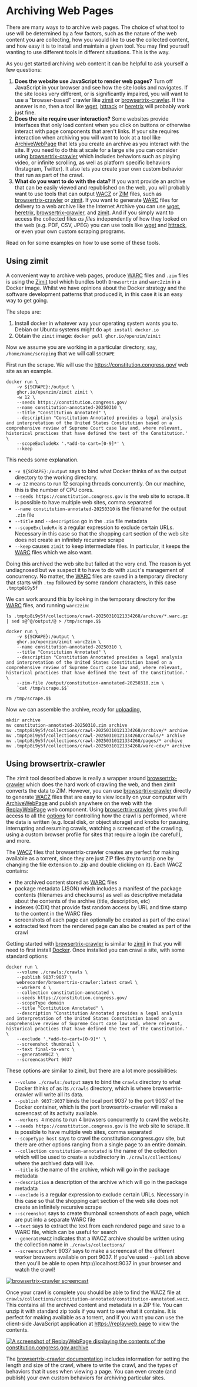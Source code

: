 # Archiving Web Pages

There are many ways to to archive web pages. The choice of what tool to use will be determined by a few factors, such as the nature of the web content you are collecting, how you would like to use the collected content, and how easy it is to install and maintain a given tool. You may find yourself wanting to use different tools in different situations. This is the way.

As you get started archiving web content it can be helpful to ask yourself a few questions:

1. **Does the website use JavaScript to render web pages?** Turn off JavaScript in your browser and see how the site looks and navigates. If the site looks very different, or is significantly impaired, you will want to use a "browser-based" crawler like [zimit] or [browsertrix-crawler]. If the answer is no, then a tool like [wget], [httrack] or [heretrix] will probably work just fine.
2. **Does the site require user interaction?** Some websites provide interfaces that only load content when you click on buttons or otherwise interact with page components that aren't links. If your site requires interaction when archiving you will want to look at a tool like [ArchiveWebPage] that lets you create an archive as you interact with the site. If you need to do this at scale for a large site you can consider using [browsertrix-crawler] which includes behaviors such as playing video, or infinite scrolling, as well as platform specific behaviors (Instagram, Twitter). It also lets you create your own custom behavior that run as part of the crawl.
3. **What do you want to do with the data?** If you want provide an archive that can be easily viewed and republished on the web, you will probably want to use tools that can output [WACZ] or [ZIM] files, such as [browsertrix-crawler] or [zimit]. If you want to generate [WARC] files for delivery to a web archive like the Internet Archive you can use [wget], [heretrix], [browsertrix-crawler], and [zimit]. And if you simply want to access the collected files *as files* independently of how they looked on the web (e.g. PDF, CSV, JPEG) you can use tools like [wget] and [httrack], or even your own custom scraping programs.

Read on for some examples on how to use some of these tools.

## Using zimit

A convenient way to archive web pages, produce [WARC] files and `.zim` files is using the [Zimit] tool which bundles both `Browsertrix` and `warc2zim` in a Docker image. Whilst we have opinions about the Docker strategy and the software development patterns that produced it, in this case it is an easy way to get going.

The steps are:

  1. Install docker in whatever way your operating system wants you to. Debian or Ubuntu systems might do `apt install docker.io`
  2. Obtain the `zimit` image: `docker pull ghcr.io/openzim/zimit`

Now we assume you are working in a particular directory, say, `/home/name/scraping` that we will call `$SCRAPE`

First run the scrape. We will use the https://constitution.congress.gov/ web site as an example.

    docker run \
        -v ${SCRAPE}:/output \
        ghcr.io/openzim/zimit zimit \
        -w 12 \
        --seeds https://constitution.congress.gov/
        --name constitution-annotated-20250310 \
        --title "Constitution Annotated" \
        --description "Constitution Annotated provides a legal analysis and interpretation of the United States Constitution based on a comprehensive review of Supreme Court case law and, where relevant, historical practices that have defined the text of the Constitution.' \
        --scopeExcludeRx '.*add-to-cart=[0-9]*' \
        --keep

This needs some explanation.

  - `-v ${SCRAPE}:/output` says to bind what Docker thinks of as the output directory to the working directory.
  - `-w 12` means to run 12 scraping threads concurrently. On our machine, this is the number of CPU cores.
  - `--seeds https://constitution.congress.gov` is the web site to scrape. It is possible to have multiple web sites, comma separated
  - `--name constitution-annotated-20250310` is the filename for the output `.zim` file
  - `--title` and `--description` go in the `.zim` file metadata
  - `--scopeExcludeRx` is a regular expression to exclude certain URLs. Necessary in this case so that the shopping cart section of the web site does not create an infinitely recursive scrape
  - `--keep` causes `zimit` to keep intermediate files. In particular, it keeps the [WARC] files which we also want.

Doing this archived the web site but failed at the very end. The reason is yet undiagnosed but we suspect it to have to do with `zimit`'s management of concurrency. No matter, the [WARC] files are saved in a temporary directory that starts with `.tmp` followed by some random characters, in this case `.tmptp8i9y5f`

We can work around this by looking in the temporary directory for the [WARC] files, and running `warc2zim`:

    ls .tmptp8i9y5f/collections/crawl-20250310121334268/archive/*.warc.gz | sed s@^@/output/@ > /tmp/scrape.$$

    docker run \
        -v ${SCRAPE}:/output \
        ghcr.io/openzim/zimit warc2zim \
        --name constitution-annotated-20250310 \
        --title "Constitution Annotated" \
        --description "Constitution Annotated provides a legal analysis and interpretation of the United States Constitution based on a comprehensive review of Supreme Court case law and, where relevant, historical practices that have defined the text of the Constitution.' \
        --zim-file /output/constitution-annotated-20250310.zim \
        `cat /tmp/scrape.$$`

    rm /tmp/scrape.$$

Now we can assemble the archive, ready for [uploading](../uploading),

    mkdir archive
    mv constitution-annotated-20250310.zim archive
    mv .tmptp8i9y5f/collections/crawl-20250310121334268/archive/* archive
    mv .tmptp8i9y5f/collections/crawl-20250310121334268/crawls/* archive
    mv .tmptp8i9y5f/collections/crawl-20250310121334268/pages/* archive
    mv .tmptp8i9y5f/collections/crawl-20250310121334268/warc-cdx/* archive

## Using browsertrix-crawler

The zimit tool described above is really a wrapper around [browsertrix-crawler] which does the hard work of crawling the web, and then zimit converts the data to ZIM. However, you can use [browsertrix-crawler] directly to generate [WACZ] files that are easy to view locally on your computer with [ArchiveWebPage] and publish anywhere on the web with the [ReplayWebPage] web component. Using [browsertrix-crawler] gives you full access to all the [options] for controlling how the crawl is performed, where the data is written (e.g. local disk, or object storage) and knobs for pausing, interrupting and resuming crawls, watching a screencast of the crawling, using a custom browser profile for sites that require a login (be careful!), and more.

The [WACZ] files that browsertrix-crawler creates are perfect for making available as a torrent, since they are just ZIP files (try to unzip one by changing the file extension to .zip and double clicking on it). Each WACZ contains:

* the archived content stored as [WARC] files
* package metadata (JSON) which includes a manifest of the package contents (filenames and checksums) as well as descriptive metadata about the contents of the archive (title, description, etc)
* indexes (CDX) that provide fast random access by URL and time stamp to the content in the WARC files
* screenshots of each page can optionally be created as part of the crawl
* extracted text from the rendered page can also be created as part of the crawl

Getting started with [browsertrix-crawler] is similar to [zimit] in that you will need to first install [Docker]. Once installed you can crawl a site, with some standard options: 

    docker run \
        --volume ./crawls:/crawls \
        --publish 9037:9037 \
        webrecorder/browsertrix-crawler:latest crawl \
        --workers 4 \
        --collection constitution-annotated \
        --seeds https://constitution.congress.gov/
        --scopeType domain
        --title "Contitution Annotated" \
        --description "Constitution Annotated provides a legal analysis and interpretation of the United States Constitution based on a comprehensive review of Supreme Court case law and, where relevant, historical practices that have defined the text of the Constitution.' \
        --exclude '.*add-to-cart=[0-9]*' \
        --screenshot thumbnail \
        --text final-to-warc \
        --generateWACZ \
        --screencastPort 9037

These options are similar to zimit, but there are a lot more possibilities:

  - `--volume ./crawls:/output` says to bind the `crawls` directory to what Docker thinks of as its `/crawls` directory, which is where browsertrix-crawler will write all its data.
  - `--publish 9037:9037` binds the local port 9037 to the port 9037 of the Docker container, which is the port browsertrix-crawler will make a screencast of its activity available.
  - `--workers 4` means to run 4 browsers concurrently to crawl the website.
  - `--seeds https://constitution.congress.gov` is the web site to scrape. It is possible to have multiple web sites, comma separated
  - `--scopeType host` says to crawl the constitution.congress.gov site, but there are other options ranging from a single page to an entire domain.
  - `--collection constitution-annotated` is the name of the collection which will be used to create a subdirectory in `./crawls/collections/` where the archived data will live.
  -  `--title` is the name of the archive, which will go in the package metadata
  - `--description` a description of the archive which will go in the package metadata
  - `--exclude` is a regular expression to exclude certain URLs. Necessary in this case so that the shopping cart section of the web site does not create an infinitely recursive scrape
  - `--screenshot` says to create thumbnail screenshots of each page, which are put into a separate WARC file
  - `--text` says to extract the text from each rendered page and save to a WARC file, which can be useful for search
  - `--generateWACZ` indicates that a WACZ archive should be written using the collection name in `./crawls/collections/`
  - `--screencastPort` 9037 says to make a screencast of the different worker browsers available on port 9037. If you've used `--publish` above then you'll be able to open http://localhost:9037 in your browser and watch the crawl!

[![browsertrix-crawler screencast](../img/btrix.gif)](../img/btrix.gif)

Once your crawl is complete you should be able to find the WACZ file at `crawls/collections/constitution-annotated/constitution-annotated.wacz`. This contains all the archived content and metadata in a ZIP file. You can unzip it with standard zip tools if you want to see what it contains. It is perfect for making available as a torrent, and if you want you can use the client-side JavaScript application at https://replayweb.page to view the contents.

[![A screenshot of ReplayWebPage displaying the contents of the constitution.congress.gov archive](../img/replaywebpage.png)](../img/replaywebpage.png)

The [browsertrix-crawler documentation] includes information for setting the length and size of the crawl, where to write the crawl, and the types of behaviors that it uses when viewing a page. You can even create (and publish) your own custom behaviors for archiving particular sites.

[zimit]: https://github.com/openzim/zimit
[WARC]: https://en.wikipedia.org/wiki/WARC_(file_format)
[browsertrix-crawler]: https://crawler.docs.browsertrix.com/
[ReplayWebPage]: https://replayweb.page
[ArchiveWebPage]: https://archiveweb.page
[WACZ]: https://specs.webrecorder.net/wacz/latest/
[Docker]: https://docs.docker.com/
[options]: https://crawler.docs.browsertrix.com/user-guide/cli-options/
[browsertrix-crawler documentation]: https://crawler.docs.browsertrix.com/
[ZIM]: https://wiki.openzim.org/wiki/ZIM_file_format
[wget]: https://www.gnu.org/software/wget/
[httrack]: https://www.httrack.com/
[heretrix]: https://heritrix.readthedocs.io/
